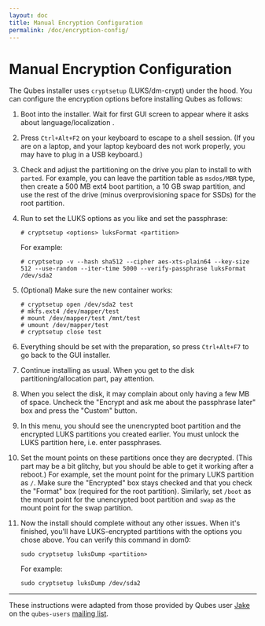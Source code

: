 ```yaml
---
layout: doc
title: Manual Encryption Configuration
permalink: /doc/encryption-config/
---
```


Manual Encryption Configuration
===============================

The Qubes installer uses `cryptsetup` (LUKS/dm-crypt) under the hood. You can
configure the encryption options before installing Qubes as follows:

01. Boot into the installer. Wait for first GUI screen to appear where it asks 
    about language/localization .
02. Press `Ctrl+Alt+F2` on your keyboard to escape to a shell session. (If you
    are on a laptop, and your laptop keyboard des not work properly, you may have
    to plug in a USB keyboard.)
03. Check and adjust the partitioning on the drive you plan to install to with
    `parted`. For example, you can leave the partition table as `msdos/MBR` type,
    then create a 500 MB ext4 boot partition, a 10 GB swap partition, and use the
    rest of the drive (minus overprovisioning space for SSDs) for the root
    partition.
04. Run  to set the  LUKS options as you like and set the passphrase:

        # cryptsetup <options> luksFormat <partition>

    For example:

        # cryptsetup -v --hash sha512 --cipher aes-xts-plain64 --key-size 512 --use-random --iter-time 5000 --verify-passphrase luksFormat /dev/sda2

05. (Optional) Make sure the new container works:

        # cryptsetup open /dev/sda2 test
        # mkfs.ext4 /dev/mapper/test
        # mount /dev/mapper/test /mnt/test
        # umount /dev/mapper/test
        # cryptsetup close test

06. Everything should be set with the preparation, so press `Ctrl+Alt+F7` to go
    back to the GUI installer.
07. Continue installing as usual. When you get to the disk
    partitioning/allocation part, pay attention.
08. When you select the disk, it may complain about only having a few MB of
    space. Uncheck the "Encrypt and ask me about the passphrase later" box and
    press the "Custom" button. 
09. In this menu, you should see the unencrypted boot partition and the encrypted
    LUKS partitions you created earlier. You must unlock the LUKS partition here, 
    i.e. enter passphrases. 
10. Set the mount points on these partitions once they are decrypted. (This part
    may be a bit glitchy, but you should be able to get it working after a
    reboot.) For example, set the mount point for the primary LUKS partition as
    `/`. Make sure the "Encrypted" box stays checked and that you check the
    "Format" box (required for the root partition). Similarly, set `/boot` as
    the mount point for the unencrypted boot partition and `swap` as the mount
    point for the swap partition.
11. Now the install should complete without any other issues. When it's
    finished, you'll have LUKS-encrypted partitions with the options you chose
    above. You can verify this command in dom0:

        sudo cryptsetup luksDump <partition>

    For example:

        sudo cryptsetup luksDump /dev/sda2

-----

These instructions were adapted from those provided by Qubes user [Jake] on the
`qubes-users` [mailing list].

[Jake]: https://groups.google.com/d/msg/qubes-users/cykOGRa0Im0/vK7j8aQOXkYJ
[mailing list]: /mailing-lists/

